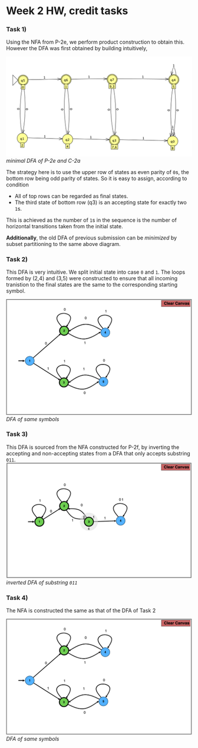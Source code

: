 # Week 2 HW, credit tasks

### Task 1)
Using the NFA from P-2e, we perform product construction to obtain this. However the DFA was first obtained by building intuitively,

![image](C-2a_m.png)
*minimal DFA of P-2e and C-2a*

The strategy here is to use the upper row of states as even parity of `0`s, the bottom row being odd parity of states. So it is easy to assign, according to condition

- All of top rows can be regarded as final states.
- The third state of bottom row (q3) is an accepting state for exactly two `1`s.

This is achieved as the number of `1`s in the sequence is the number of horizontal transitions taken from the initial state.

**Additionally**, the old DFA of previous submission can be *minimized* by subset partitioning to the same above diagram. 

### Task 2)
This DFA is very intuitive. We split initial state into case `0` and `1`. The loops formed by (2,4) and (3,5) were constructed to ensure that all incoming tranistion to the final states are the same to the corresponding starting symbol.

![image](C-2b_d.png)
*DFA of same symbols*

### Task 3)
This DFA is sourced from the NFA constructed for P-2f, by inverting the accepting and non-accepting states from a DFA that only accepts substring `011`.
![image](P-2f_C-2c.png)
*inverted DFA of substring `011`*

### Task 4)
The NFA is constructed the same as that of the DFA of Task 2

![image](C-2b_d.png)
*DFA of same symbols*
